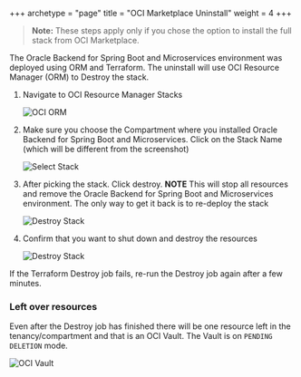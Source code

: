 +++
archetype = "page"
title = "OCI Marketplace Uninstall"
weight = 4
+++

> **Note:** These steps apply only if you chose the option to install the full stack from OCI Marketplace.

The Oracle Backend for Spring Boot and Microservices environment was deployed using ORM and Terraform.  The uninstall will use OCI Resource Manager (ORM) to Destroy the stack.

1. Navigate to OCI Resource Manager Stacks

   ![OCI ORM](../images/orm-stacks.png " ")

2. Make sure you choose the Compartment where you installed Oracle Backend for Spring Boot and Microservices. Click on the Stack Name (which will be different from the screenshot)

   ![Select Stack](../images/pick-stack.png " ")

3. After picking the stack. Click destroy. **NOTE** This will stop all resources and remove the Oracle Backend for Spring Boot and Microservices environment. The only way to get it back is to re-deploy the stack

   ![Destroy Stack](../images/destroy-stack.png " ")

4. Confirm that you want to shut down and destroy the resources

   ![Destroy Stack](../images/confirm-destroy.png " ")

If the Terraform Destroy job fails, re-run the Destroy job again after a few minutes.

### Left over resources

Even after the Destroy job has finished there will be one resource left in the tenancy/compartment and that is an OCI Vault. The Vault is on `PENDING DELETION` mode.

   ![OCI Vault](../images/vault.png " ")
